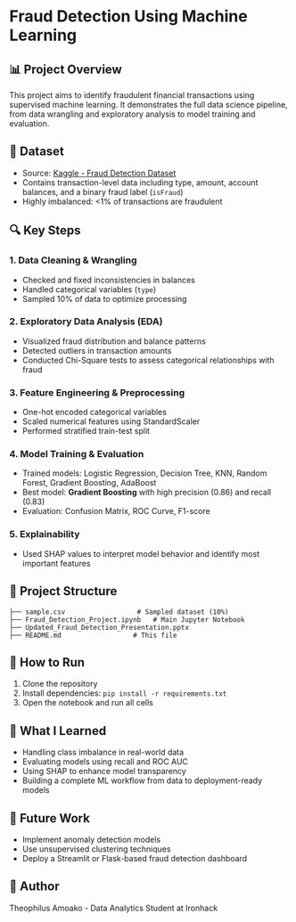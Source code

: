 # Fraud Detection Using Machine Learning

## 📊 Project Overview

This project aims to identify fraudulent financial transactions using supervised machine learning. It demonstrates the full data science pipeline, from data wrangling and exploratory analysis to model training and evaluation.

## 🧾 Dataset

- Source: [Kaggle - Fraud Detection Dataset](https://www.kaggle.com/datasets/amanalisiddiqui/fraud-detection-dataset)
- Contains transaction-level data including type, amount, account balances, and a binary fraud label (`isFraud`)
- Highly imbalanced: <1% of transactions are fraudulent

## 🔍 Key Steps

### 1. Data Cleaning & Wrangling
- Checked and fixed inconsistencies in balances
- Handled categorical variables (`type`)
- Sampled 10% of data to optimize processing

### 2. Exploratory Data Analysis (EDA)
- Visualized fraud distribution and balance patterns
- Detected outliers in transaction amounts
- Conducted Chi-Square tests to assess categorical relationships with fraud

### 3. Feature Engineering & Preprocessing
- One-hot encoded categorical variables
- Scaled numerical features using StandardScaler
- Performed stratified train-test split

### 4. Model Training & Evaluation
- Trained models: Logistic Regression, Decision Tree, KNN, Random Forest, Gradient Boosting, AdaBoost
- Best model: **Gradient Boosting** with high precision (0.86) and recall (0.83)
- Evaluation: Confusion Matrix, ROC Curve, F1-score

### 5. Explainability
- Used SHAP values to interpret model behavior and identify most important features

## 📂 Project Structure

```
├── sample.csv                  # Sampled dataset (10%)
├── Fraud_Detection_Project.ipynb   # Main Jupyter Notebook
├── Updated_Fraud_Detection_Presentation.pptx
├── README.md                  # This file
```

## 🚀 How to Run

1. Clone the repository
2. Install dependencies: `pip install -r requirements.txt`
3. Open the notebook and run all cells

## 🧠 What I Learned

- Handling class imbalance in real-world data
- Evaluating models using recall and ROC AUC
- Using SHAP to enhance model transparency
- Building a complete ML workflow from data to deployment-ready models

## 📌 Future Work

- Implement anomaly detection models
- Use unsupervised clustering techniques
- Deploy a Streamlit or Flask-based fraud detection dashboard

## 👤 Author

Theophilus Amoako - Data Analytics Student at Ironhack
